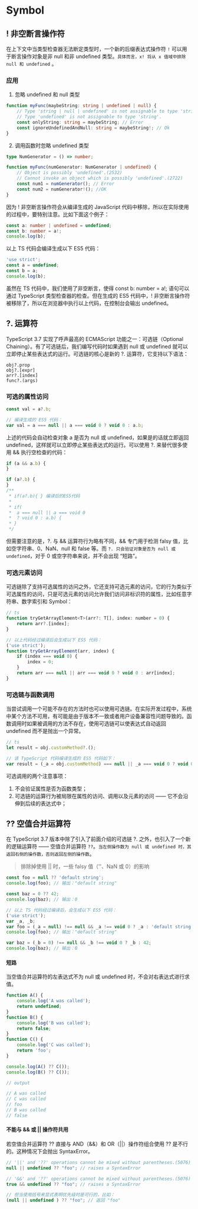 # Symbol

## ! 非空断言操作符

在上下文中当类型检查器无法断定类型时，一个新的后缀表达式操作符 `!` 可以用于断言操作对象是非 null 和非 undefined 类型。`具体而言，x! 将从 x 值域中排除 null 和 undefined` 。

### 应用

1. 忽略 undefined 和 null 类型

```ts
function myFunc(maybeString: string | undefined | null) {
    // Type 'string | null | undefined' is not assignable to type 'string'.
    // Type 'undefined' is not assignable to type 'string'.
    const onlyString: string = maybeString; // Error
    const ignoreUndefinedAndNull: string = maybeString!; // Ok
}
```

2. 调用函数时忽略 undefined 类型

```ts
type NumGenerator = () => number;

function myFunc(numGenerator: NumGenerator | undefined) {
    // Object is possibly 'undefined'.(2532)
    // Cannot invoke an object which is possibly 'undefined'.(2722)
    const num1 = numGenerator(); // Error
    const num2 = numGenerator!(); //OK
}
```

因为 ! 非空断言操作符会从编译生成的 JavaScript 代码中移除，所以在实际使用的过程中，要特别注意。比如下面这个例子：

```ts
const a: number | undefined = undefined;
const b: number = a!;
console.log(b);
```

以上 TS 代码会编译生成以下 ES5 代码：

```js
'use strict';
const a = undefined;
const b = a;
console.log(b);
```

虽然在 TS 代码中，我们使用了非空断言，使得 const b: number = a!; 语句可以通过 TypeScript 类型检查器的检查。但在生成的 ES5 代码中，! 非空断言操作符被移除了，所以在浏览器中执行以上代码，在控制台会输出 undefined。

## ?. 运算符

TypeScript 3.7 实现了呼声最高的 ECMAScript 功能之一：可选链（Optional Chaining）。有了可选链后，我们编写代码时如果遇到 null 或 undefined 就可以立即停止某些表达式的运行。可选链的核心是新的 ?. 运算符，它支持以下语法：

```
obj?.prop
obj?.[expr]
arr?.[index]
func?.(args)
```

### 可选的属性访问

```js
const val = a?.b;

// 编译生成的 ES5 代码：
var val = a === null || a === void 0 ? void 0 : a.b;
```

上述的代码会自动检查对象 a 是否为 null 或 undefined，如果是的话就立即返回 undefined，这样就可以立即停止某些表达式的运行。可以使用 ?. 来替代很多使用 && 执行空检查的代码：

```js
if (a && a.b) {
}

if (a?.b) {
}
/**
 * if(a?.b){ } 编译后的ES5代码
 *
 * if(
 *  a === null || a === void 0
 *  ? void 0 : a.b) {
 * }
 */
```

但需要注意的是，?. 与 && 运算符行为略有不同，&& 专门用于检测 falsy 值，比如空字符串、0、NaN、null 和 false 等。而 `?. 只会验证对象是否为 null 或 undefined`，对于 0 或空字符串来说，并不会出现 “短路”。

### 可选元素访问

可选链除了支持可选属性的访问之外，它还支持可选元素的访问，它的行为类似于可选属性的访问，只是可选元素的访问允许我们访问非标识符的属性，比如任意字符串、数字索引和 Symbol：

```js
// ts
function tryGetArrayElement<T>(arr?: T[], index: number = 0) {
    return arr?.[index];
}

// 以上代码经过编译后会生成以下 ES5 代码：
('use strict');
function tryGetArrayElement(arr, index) {
    if (index === void 0) {
        index = 0;
    }
    return arr === null || arr === void 0 ? void 0 : arr[index];
}
```

### 可选链与函数调用

当尝试调用一个可能不存在的方法时也可以使用可选链。在实际开发过程中，系统中某个方法不可用，有可能是由于版本不一致或者用户设备兼容性问题导致的。函数调用时如果被调用的方法不存在，使用可选链可以使表达式自动返回 undefined 而不是抛出一个异常。

```js
// ts
let result = obj.customMethod?.();

// 该 TypeScript 代码编译生成的 ES5 代码如下：
var result = (_a = obj.customMethod) === null || _a === void 0 ? void 0 : _a.call(obj);
```

可选调用的两个注意事项：

1. 不会验证属性是否为函数类型；
2. 可选链的运算行为被局限在属性的访问、调用以及元素的访问 —— 它不会沿伸到后续的表达式中；

## ?? 空值合并运算符

在 TypeScript 3.7 版本中除了引入了前面介绍的可选链 ?. 之外，也引入了一个新的逻辑运算符 —— 空值合并运算符 `??`。`当左侧操作数为 null 或 undefined 时，其返回右侧的操作数，否则返回左侧的操作数`。

> 排除掉使用 || 时，一些 falsy 值（''、NaN 或 0）的影响

```js
const foo = null ?? 'default string';
console.log(foo); // 输出："default string"

const baz = 0 ?? 42;
console.log(baz); // 输出：0

// 以上 TS 代码经过编译后，会生成以下 ES5 代码：
('use strict');
var _a, _b;
var foo = (_a = null) !== null && _a !== void 0 ? _a : 'default string';
console.log(foo); // 输出："default string"

var baz = (_b = 0) !== null && _b !== void 0 ? _b : 42;
console.log(baz); // 输出：0
```

#### 短路

当空值合并运算符的左表达式不为 null 或 undefined 时，不会对右表达式进行求值。

```js
function A() {
    console.log('A was called');
    return undefined;
}
function B() {
    console.log('B was called');
    return false;
}
function C() {
    console.log('C was called');
    return 'foo';
}

console.log(A() ?? C());
console.log(B() ?? C());

// output

// A was called
// C was called
// foo
// B was called
// false
```

#### 不能与 && 或 || 操作符共用

若空值合并运算符 ?? 直接与 AND（&&）和 OR（||）操作符组合使用 ?? 是不行的。这种情况下会抛出 SyntaxError。

```js
// '||' and '??' operations cannot be mixed without parentheses.(5076)
null || undefined ?? "foo"; // raises a SyntaxError

// '&&' and '??' operations cannot be mixed without parentheses.(5076)
true && undefined ?? "foo"; // raises a SyntaxError

// 但当使用括号来显式表明优先级时是可行的，比如：
(null || undefined ) ?? "foo"; // 返回 "foo"
```

